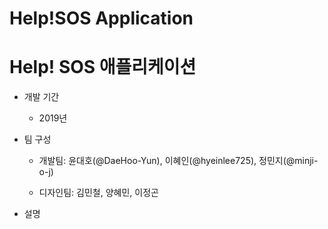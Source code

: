 # Help!SOS Application
# Help! SOS 애플리케이션
  * 개발 기간
    - 2019년
    
  * 팀 구성
   
    - 개발팀: 윤대호(@DaeHoo-Yun), 이혜인(@hyeinlee725), 정민지(@minji-o-j)
    
    - 디자인팀: 김민철, 양혜민, 이정곤
    
  * 설명
